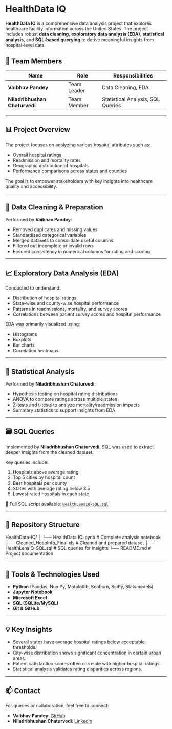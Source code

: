 # HealthData IQ

**HealthData IQ** is a comprehensive data analysis project that explores healthcare facility information across the United States. The project includes robust **data cleaning**, **exploratory data analysis (EDA)**, **statistical analysis**, and **SQL-based querying** to derive meaningful insights from hospital-level data.

## 👥 Team Members

| Name                     | Role         | Responsibilities                        |
|--------------------------|--------------|------------------------------------------|
| **Vaibhav Pandey**       | Team Leader  | Data Cleaning, EDA                       |
| **Niladribhushan Chaturvedi** | Team Member  | Statistical Analysis, SQL Queries         |

---

## 📊 Project Overview

The project focuses on analyzing various hospital attributes such as:

- Overall hospital ratings
- Readmission and mortality rates
- Geographic distribution of hospitals
- Performance comparisons across states and counties

The goal is to empower stakeholders with key insights into healthcare quality and accessibility.

---

## 🧹 Data Cleaning & Preparation

Performed by **Vaibhav Pandey**:

- Removed duplicates and missing values
- Standardized categorical variables
- Merged datasets to consolidate useful columns
- Filtered out incomplete or invalid rows
- Ensured consistency in numerical columns for rating and scoring

---

## 📈 Exploratory Data Analysis (EDA)

Conducted to understand:

- Distribution of hospital ratings
- State-wise and county-wise hospital performance
- Patterns in readmissions, mortality, and survey scores
- Correlations between patient survey scores and hospital performance

EDA was primarily visualized using:

- Histograms
- Boxplots
- Bar charts
- Correlation heatmaps

---

## 📐 Statistical Analysis

Performed by **Niladribhushan Chaturvedi**:

- Hypothesis testing on hospital rating distributions
- ANOVA to compare ratings across multiple states
- Z-tests and t-tests to analyze mortality/readmission impacts
- Summary statistics to support insights from EDA

---

## 🗃️ SQL Queries

Implemented by **Niladribhushan Chaturvedi**, SQL was used to extract deeper insights from the cleaned dataset.

Key queries include:

1. Hospitals above average rating
2. Top 5 cities by hospital count
3. Best hospitals per county
4. States with average rating below 3.5
5. Lowest rated hospitals in each state

📄 Full SQL script available: [`HealthLensIQ-SQL.sql`](./HealthLensIQ-SQL.sql)

---

## 📁 Repository Structure

HealthData-IQ/
│
├── HealthData IQ.ipynb # Complete analysis notebook
├── Cleaned_HospInfo_Final.xls # Cleaned and prepared dataset
├── HealthLensIQ-SQL.sql # SQL queries for insights
└── README.md # Project documentation


---

## 🧰 Tools & Technologies Used

- **Python** (Pandas, NumPy, Matplotlib, Seaborn, SciPy, Statsmodels)
- **Jupyter Notebook**
- **Microsoft Excel**
- **SQL (SQLite/MySQL)**
- **Git & GitHub**

---

## 💡 Key Insights

- Several states have average hospital ratings below acceptable thresholds.
- City-wise distribution shows significant concentration in certain urban areas.
- Patient satisfaction scores often correlate with higher hospital ratings.
- Statistical analysis validates rating disparities across regions.

---

## 📫 Contact

For queries or collaboration, feel free to connect:

- **Vaibhav Pandey**: [GitHub](https://github.com/golu628)
- **Niladribhushan Chaturvedi**: [LinkedIn](https://www.linkedin.com/in/niladribhushan-chaturvedi)
